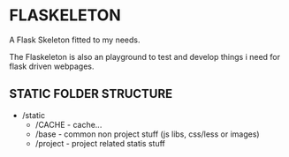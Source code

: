 FLASKELETON
===========
A Flask Skeleton fitted to my needs.

The Flaskeleton is also an playground to test and develop things i need for
flask driven webpages.


STATIC FOLDER STRUCTURE
-----------------------
 * /static
    * /CACHE      - cache...
    * /base       - common non project stuff (js libs, css/less or images)
    * /project    - project related statis stuff